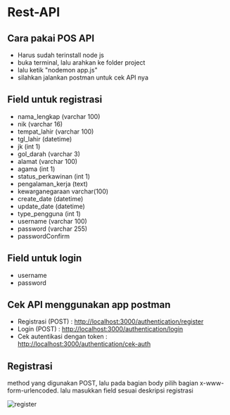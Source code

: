 # Rest-API

<h2>Cara pakai POS API</h2>
<ul>
    <li>Harus sudah terinstall node js</li>
    <li>buka terminal, lalu arahkan ke folder project</li>
    <li>lalu ketik "nodemon app.js"</li>
    <li>silahkan jalankan postman untuk cek API nya</li>
</ul>

<h2>Field untuk registrasi</h2>
<ul>
    <li>nama_lengkap (varchar 100)</li>
    <li>nik (varchar 16)</li>
    <li>tempat_lahir (varchar 100)</li>
    <li>tgl_lahir (datetime)</li>
    <li>jk (int 1)</li>
    <li>gol_darah (varchar 3)</li>
    <li>alamat (varchar 100)</li>
    <li>agama (int 1)</li>
    <li>status_perkawinan (int 1)</li>
    <li>pengalaman_kerja (text)</li>
    <li>kewarganegaraan varchar(100)</li>
    <li>create_date (datetime)</li>
    <li>update_date (datetime)</li>
    <li>type_pengguna (int 1)</li>
    <li>username (varchar 100)</li>
    <li>password (varchar 255)</li>
    <li>passwordConfirm</li>
</ul>

<h2>Field untuk login</h2>
<ul>
    <li>username</li>
    <li>password</li>
</ul>

<h2>Cek API menggunakan app postman</h2>
<ul>
    <li>Registrasi (POST) : <a href="http://localhost:3000/authentication/register">http://localhost:3000/authentication/register</a></li>
    <li>Login (POST) : <a href="http://localhost:3000/authentication/login">http://localhost:3000/authentication/login</a></li>
    <li>Cek autentikasi dengan token : <a href="http://localhost:3000/authentication/cek-auth">http://localhost:3000/authentication/cek-auth</a></li>
</ul>

<h2>Registrasi</h2>
<p>method yang digunakan POST, lalu pada bagian body pilih bagian x-www-form-urlencoded. lalu masukkan field sesuai deskripsi registrasi</p>

![register](https://user-images.githubusercontent.com/43155964/65077431-1ecc4900-d9c5-11e9-8dbf-6d2474cf7a2b.png)
